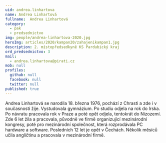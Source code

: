 ```yaml
---
uid: andrea.linhartova
name: Andrea Linhartová
fullname:  Andrea Linhartová
category:
  - pak
  - predsednictvo
img: people/andrea-linhartova-2020.jpg
heroImg: articles/2020/kampan20/zahajenikampan1.jpg
description: 2. místopředsedkyně KS Pardubický kraj
ord_predsednictvo: 3
mail:
  - andrea.linhartova@pirati.cz
mob: null
profiles:
  github: null
  facebook: null
  twitter: null
published: true
---
```

Andrea Linhartová se narodila 18. března 1976, pochází z Chrasti a zde i v současnosti žije. Vystudovala gymnázium. Po studiu odjela na rok do Irska. Po návratu pracovala rok v Praze a poté opět odjela, tentokrát do Nizozemí. Zde 6 let žila a pracovala, původně ve firmě organizující mezinárodní kongresy, poté pro mezinárodní společnost, která rozprodávala PC hardware a software. Posledních 12 let je opět v Čechách. Několik měsíců učila angličtinu a pracovala v mezinárodní firmě.
